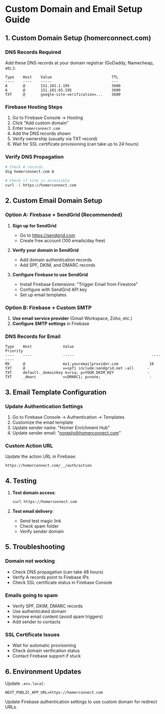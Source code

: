 # Custom Domain and Email Setup Guide

## 1. Custom Domain Setup (homerconnect.com)

### DNS Records Required

Add these DNS records at your domain registrar (GoDaddy, Namecheap, etc.):

```
Type    Host    Value                           TTL
----    ----    -----                           ---
A       @       151.101.1.195                   3600
A       @       151.101.65.195                  3600
TXT     @       google-site-verification=...    3600
```

### Firebase Hosting Steps

1. Go to Firebase Console → Hosting
2. Click "Add custom domain"
3. Enter `homerconnect.com`
4. Add the DNS records shown
5. Verify ownership (usually via TXT record)
6. Wait for SSL certificate provisioning (can take up to 24 hours)

### Verify DNS Propagation

```bash
# Check A records
dig homerconnect.com A

# Check if site is accessible
curl -I https://homerconnect.com
```

## 2. Custom Email Domain Setup

### Option A: Firebase + SendGrid (Recommended)

1. **Sign up for SendGrid**
   - Go to https://sendgrid.com
   - Create free account (100 emails/day free)

2. **Verify your domain in SendGrid**
   - Add domain authentication records
   - Add SPF, DKIM, and DMARC records

3. **Configure Firebase to use SendGrid**
   - Install Firebase Extensions: "Trigger Email from Firestore"
   - Configure with SendGrid API key
   - Set up email templates

### Option B: Firebase + Custom SMTP

1. **Use email service provider** (Gmail Workspace, Zoho, etc.)
2. **Configure SMTP settings** in Firebase

### DNS Records for Email

```
Type    Host              Value                                   Priority
----    ----              -----                                   --------
MX      @                 mx1.youremailprovider.com              10
TXT     @                 v=spf1 include:sendgrid.net ~all      -
TXT     default._domainkey k=rsa; p=YOUR_DKIM_KEY               -
TXT     _dmarc            v=DMARC1; p=none;                      -
```

## 3. Email Template Configuration

### Update Authentication Settings

1. Go to Firebase Console → Authentication → Templates
2. Customize the email template
3. Update sender name: "Homer Enrichment Hub"
4. Update sender email: "noreply@homerconnect.com"

### Custom Action URL

Update the action URL in Firebase:
```
https://homerconnect.com/__/auth/action
```

## 4. Testing

1. **Test domain access**:
   ```bash
   curl https://homerconnect.com
   ```

2. **Test email delivery**:
   - Send test magic link
   - Check spam folder
   - Verify sender domain

## 5. Troubleshooting

### Domain not working
- Check DNS propagation (can take 48 hours)
- Verify A records point to Firebase IPs
- Check SSL certificate status in Firebase Console

### Emails going to spam
- Verify SPF, DKIM, DMARC records
- Use authenticated domain
- Improve email content (avoid spam triggers)
- Add sender to contacts

### SSL Certificate Issues
- Wait for automatic provisioning
- Check domain verification status
- Contact Firebase support if stuck

## 6. Environment Updates

Update `.env.local`:
```
NEXT_PUBLIC_APP_URL=https://homerconnect.com
```

Update Firebase authentication settings to use custom domain for redirect URLs.